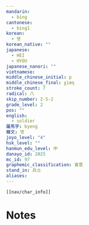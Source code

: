 ```yaml
---
mandarin:
  - bīng
cantonese:
  - bing1
korean:
  - 병
korean_native: ""
japanese:
  - HEI
  - HYOU
japanese_nanori: ""
vietnamese:
middle_chinese_initial: p
middle_chinese_final: ɣiæŋ
stroke_count: 7
radical: 八
skip_number: 2-5-2
grade_level: 2
pos: ""
english:
  - soldier
羅馬字: byeng
韓文: 병
joyo_level: "4"
hsk_level: ""
hanmun_edu_level: 中
danayo_id: 2025
mc_id: 97
graphemic_classification: 會意
stand_in: 兵士
aliases:
---
```

```meta-bind-embed
[[nav/char_info]]
```

# Notes
